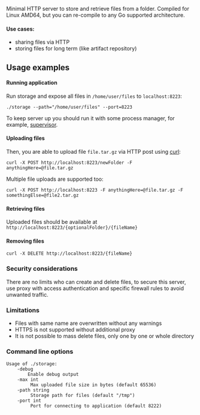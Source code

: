 Minimal HTTP server to store and retrieve files from a folder. Compiled for Linux AMD64, but you can re-compile to any Go supported architecture.

#### Use cases:
 - sharing files via HTTP
 - storing files for long term (like artifact repository)

## Usage examples

#### Running application

Run storage and expose all files in `/home/user/files` to `localhost:8223`:

    ./storage --path="/home/user/files" --port=8223

To keep server up you should run it with some process manager, for example, [supervisor]([http://supervisord.org/).

#### Uploading files

Then, you are able to upload file `file.tar.gz` via HTTP post using [curl]([https://curl.haxx.se/):

    curl -X POST http://localhost:8223/newFolder -F anythingHere=@file.tar.gz

Multiple file uploads are supported too:

    curl -X POST http://localhost:8223 -F anythingHere=@file.tar.gz -F somethingElse=@file2.tar.gz

#### Retrieving files

Uploaded files should be available at `http://localhost:8223/{optionalFolder}/{fileName}`

#### Removing files

    curl -X DELETE http://localhost:8223/{fileName}

### Security considerations

There are no limits who can create and delete files, to secure this server, use proxy with access authentication and specific firewall rules to avoid unwanted traffic.

### Limitations
 - Files with same name are overwritten without any warnings
 - HTTPS is not supported without additional proxy
 - It is not possible to mass delete files, only one by one or whole directory

### Command line options

    Usage of ./storage:
        -debug
        	Enable debug output
        -max int
             Max uploaded file size in bytes (default 65536)
        -path string
             Storage path for files (default "/tmp")
        -port int
             Port for connecting to application (default 8222)
